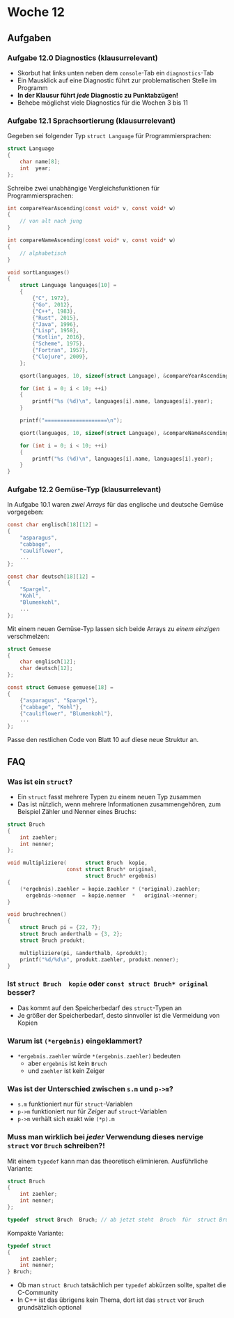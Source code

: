 # Woche 12

## Aufgaben

### Aufgabe 12.0 Diagnostics (klausurrelevant)

- Skorbut hat links unten neben dem `console`-Tab ein `diagnostics`-Tab
- Ein Mausklick auf eine Diagnostic führt zur problematischen Stelle im Programm
- **In der Klausur führt *jede* Diagnostic zu Punktabzügen!**
- Behebe möglichst viele Diagnostics für die Wochen 3 bis 11

### Aufgabe 12.1 Sprachsortierung (klausurrelevant)

Gegeben sei folgender Typ `struct Language` für Programmiersprachen:

```c
struct Language
{
    char name[8];
    int  year;
};
```

Schreibe zwei unabhängige Vergleichsfunktionen für Programmiersprachen:

```c
int compareYearAscending(const void* v, const void* w)
{
    // von alt nach jung
}

int compareNameAscending(const void* v, const void* w)
{
    // alphabetisch
}

void sortLanguages()
{
    struct Language languages[10] =
    {
        {"C", 1972},
        {"Go", 2012},
        {"C++", 1983},
        {"Rust", 2015},
        {"Java", 1996},
        {"Lisp", 1958},
        {"Kotlin", 2016},
        {"Scheme", 1975},
        {"Fortran", 1957},
        {"Clojure", 2009},
    };

    qsort(languages, 10, sizeof(struct Language), &compareYearAscending);

    for (int i = 0; i < 10; ++i)
    {
        printf("%s (%d)\n", languages[i].name, languages[i].year);
    }

    printf("====================\n");

    qsort(languages, 10, sizeof(struct Language), &compareNameAscending);

    for (int i = 0; i < 10; ++i)
    {
        printf("%s (%d)\n", languages[i].name, languages[i].year);
    }
}
```

### Aufgabe 12.2 Gemüse-Typ (klausurrelevant)

In Aufgabe 10.1 waren *zwei Arrays* für das englische und deutsche Gemüse vorgegeben:

```c
const char englisch[18][12] =
{
    "asparagus",
    "cabbage",
    "cauliflower",
    ...
};

const char deutsch[18][12] =
{
    "Spargel",
    "Kohl",
    "Blumenkohl",
    ...
};
```

Mit einem neuen Gemüse-Typ lassen sich beide Arrays zu *einem einzigen* verschmelzen:

```c
struct Gemuese
{
    char englisch[12];
    char deutsch[12];
};

const struct Gemuese gemuese[18] =
{
    {"asparagus", "Spargel"},
    {"cabbage", "Kohl"},
    {"cauliflower", "Blumenkohl"},
    ...
};
```

Passe den restlichen Code von Blatt 10 auf diese neue Struktur an.

## FAQ

### Was ist ein `struct`?

- Ein `struct` fasst mehrere Typen zu einem neuen Typ zusammen
- Das ist nützlich, wenn mehrere Informationen zusammengehören, zum Beispiel Zähler und Nenner eines Bruchs:

```c
struct Bruch
{
    int zaehler;
    int nenner;
};

void multipliziere(      struct Bruch  kopie,
                   const struct Bruch* original,
                         struct Bruch* ergebnis)
{
    (*ergebnis).zaehler = kopie.zaehler * (*original).zaehler;
      ergebnis->nenner  = kopie.nenner  *   original->nenner;
}

void bruchrechnen()
{
    struct Bruch pi = {22, 7};
    struct Bruch anderthalb = {3, 2};
    struct Bruch produkt;

    multipliziere(pi, &anderthalb, &produkt);
    printf("%d/%d\n", produkt.zaehler, produkt.nenner);
}
```

### Ist `struct Bruch  kopie` oder `const struct Bruch* original` besser?

- Das kommt auf den Speicherbedarf des `struct`-Typen an
- Je größer der Speicherbedarf, desto sinnvoller ist die Vermeidung von Kopien

### Warum ist `(*ergebnis)` eingeklammert?

- `*ergebnis.zaehler` würde `*(ergebnis.zaehler)` bedeuten
  - aber `ergebnis` ist kein `Bruch`
  - und `zaehler` ist kein Zeiger

### Was ist der Unterschied zwischen `s.m` und `p->m`?

- `s.m` funktioniert nur für `struct`-Variablen
- `p->m` funktioniert nur für *Zeiger* auf `struct`-Variablen
- `p->m` verhält sich exakt wie `(*p).m`

### Muss man wirklich bei *jeder* Verwendung dieses nervige `struct` vor `Bruch` schreiben?!

Mit einem `typedef` kann man das theoretisch eliminieren.
Ausführliche Variante:

```c
struct Bruch
{
    int zaehler;
    int nenner;
};

typedef  struct Bruch  Bruch; // ab jetzt steht  Bruch  für  struct Bruch
```

Kompakte Variante:

```c
typedef struct
{
    int zaehler;
    int nenner;
} Bruch;
```

- Ob man `struct Bruch` tatsächlich per `typedef` abkürzen sollte, spaltet die C-Community
- In C++ ist das übrigens kein Thema, dort ist das `struct` vor `Bruch` grundsätzlich optional
